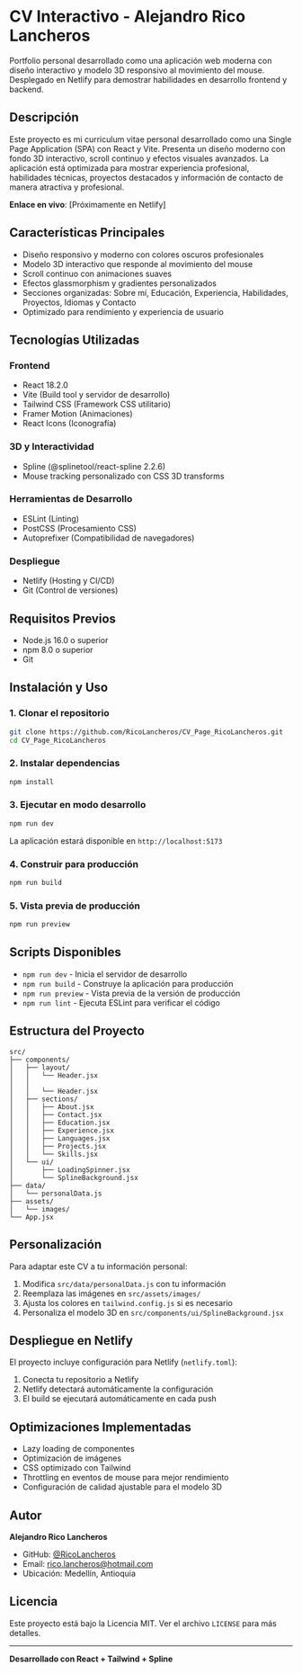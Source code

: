 # CV Interactivo - Alejandro Rico Lancheros

Portfolio personal desarrollado como una aplicación web moderna con diseño interactivo y modelo 3D responsivo al movimiento del mouse. Desplegado en Netlify para demostrar habilidades en desarrollo frontend y backend.

## Descripción

Este proyecto es mi curriculum vitae personal desarrollado como una Single Page Application (SPA) con React y Vite. Presenta un diseño moderno con fondo 3D interactivo, scroll continuo y efectos visuales avanzados. La aplicación está optimizada para mostrar experiencia profesional, habilidades técnicas, proyectos destacados y información de contacto de manera atractiva y profesional.

**Enlace en vivo**: [Próximamente en Netlify]

## Características Principales

- Diseño responsivo y moderno con colores oscuros profesionales
- Modelo 3D interactivo que responde al movimiento del mouse
- Scroll continuo con animaciones suaves
- Efectos glassmorphism y gradientes personalizados
- Secciones organizadas: Sobre mí, Educación, Experiencia, Habilidades, Proyectos, Idiomas y Contacto
- Optimizado para rendimiento y experiencia de usuario

## Tecnologías Utilizadas

### Frontend
- React 18.2.0
- Vite (Build tool y servidor de desarrollo)
- Tailwind CSS (Framework CSS utilitario)
- Framer Motion (Animaciones)
- React Icons (Iconografía)

### 3D y Interactividad
- Spline (@splinetool/react-spline 2.2.6)
- Mouse tracking personalizado con CSS 3D transforms

### Herramientas de Desarrollo
- ESLint (Linting)
- PostCSS (Procesamiento CSS)
- Autoprefixer (Compatibilidad de navegadores)

### Despliegue
- Netlify (Hosting y CI/CD)
- Git (Control de versiones)

## Requisitos Previos

- Node.js 16.0 o superior
- npm 8.0 o superior
- Git

## Instalación y Uso

### 1. Clonar el repositorio
```bash
git clone https://github.com/RicoLancheros/CV_Page_RicoLancheros.git
cd CV_Page_RicoLancheros
```

### 2. Instalar dependencias
```bash
npm install
```

### 3. Ejecutar en modo desarrollo
```bash
npm run dev
```

La aplicación estará disponible en `http://localhost:5173`

### 4. Construir para producción
```bash
npm run build
```

### 5. Vista previa de producción
```bash
npm run preview
```

## Scripts Disponibles

- `npm run dev` - Inicia el servidor de desarrollo
- `npm run build` - Construye la aplicación para producción
- `npm run preview` - Vista previa de la versión de producción
- `npm run lint` - Ejecuta ESLint para verificar el código

## Estructura del Proyecto

```
src/
├── components/
│   ├── layout/
│   │   └── Header.jsx
│   │   
│   │   └── Header.jsx
│   ├── sections/
│   │   ├── About.jsx
│   │   ├── Contact.jsx
│   │   ├── Education.jsx
│   │   ├── Experience.jsx
│   │   ├── Languages.jsx
│   │   ├── Projects.jsx
│   │   └── Skills.jsx
│   └── ui/
│       ├── LoadingSpinner.jsx
│       └── SplineBackground.jsx
├── data/
│   └── personalData.js
├── assets/
│   └── images/
└── App.jsx
```

## Personalización

Para adaptar este CV a tu información personal:

1. Modifica `src/data/personalData.js` con tu información
2. Reemplaza las imágenes en `src/assets/images/`
3. Ajusta los colores en `tailwind.config.js` si es necesario
4. Personaliza el modelo 3D en `src/components/ui/SplineBackground.jsx`

## Despliegue en Netlify

El proyecto incluye configuración para Netlify (`netlify.toml`):

1. Conecta tu repositorio a Netlify
2. Netlify detectará automáticamente la configuración
3. El build se ejecutará automáticamente en cada push

## Optimizaciones Implementadas

- Lazy loading de componentes
- Optimización de imágenes
- CSS optimizado con Tailwind
- Throttling en eventos de mouse para mejor rendimiento
- Configuración de calidad ajustable para el modelo 3D

## Autor

**Alejandro Rico Lancheros**
- GitHub: [@RicoLancheros](https://github.com/RicoLancheros)
- Email: rico.lancheros@hotmail.com
- Ubicación: Medellín, Antioquia

## Licencia

Este proyecto está bajo la Licencia MIT. Ver el archivo `LICENSE` para más detalles.

---

**Desarrollado con React + Tailwind + Spline**
